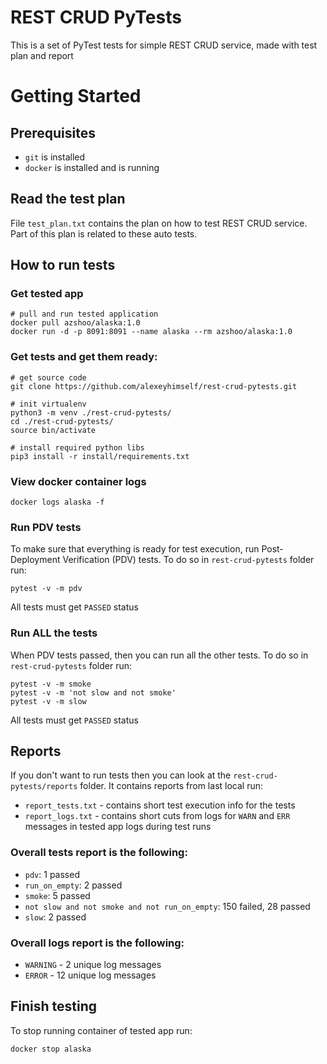 REST CRUD PyTests
===========================
This is a set of PyTest tests for simple REST CRUD service, made with test plan and report


# Getting Started
## Prerequisites
* `git` is installed
* `docker` is installed and is running

## Read the test plan
File `test_plan.txt` contains the plan on how to test REST CRUD service. Part of this plan is related to these auto tests.

## How to run tests
### Get tested app
```
# pull and run tested application
docker pull azshoo/alaska:1.0
docker run -d -p 8091:8091 --name alaska --rm azshoo/alaska:1.0
```
### Get tests and get them ready:
```
# get source code
git clone https://github.com/alexeyhimself/rest-crud-pytests.git

# init virtualenv
python3 -m venv ./rest-crud-pytests/
cd ./rest-crud-pytests/
source bin/activate

# install required python libs
pip3 install -r install/requirements.txt
```
### View docker container logs
```
docker logs alaska -f
```
### Run PDV tests
To make sure that everything is ready for test execution, run Post-Deployment Verification (PDV) tests. To do so in `rest-crud-pytests` folder run:
```
pytest -v -m pdv
```
All tests must get `PASSED` status

### Run ALL the tests
When PDV tests passed, then you can run all the other tests. To do so in `rest-crud-pytests` folder run:
```
pytest -v -m smoke
pytest -v -m 'not slow and not smoke'
pytest -v -m slow
```
All tests must get `PASSED` status

## Reports
If you don't want to run tests then you can look at the `rest-crud-pytests/reports` folder. It contains reports from last local run:
* `report_tests.txt` - contains short test execution info for the tests
* `report_logs.txt` - contains short cuts from logs for `WARN` and `ERR` messages in tested app logs during test runs

### Overall tests report is the following:
* `pdv`: 1 passed
* `run_on_empty`: 2 passed
* `smoke`: 5 passed
* `not slow and not smoke and not run_on_empty`: 150 failed, 28 passed
* `slow`: 2 passed

### Overall logs report is the following:
* `WARNING` - 2 unique log messages
* `ERROR` - 12 unique log messages

## Finish testing
To stop running container of tested app run:
```
docker stop alaska
```
